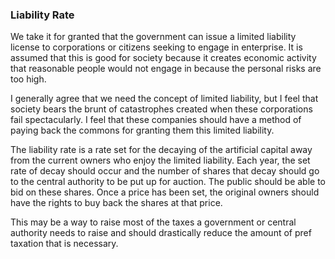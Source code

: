 
### Liability Rate

We take it for granted that the government can issue a limited liability license to corporations or citizens seeking to engage in enterprise. It is assumed that this is good for society because it creates economic activity that reasonable people would not engage in because the personal risks are too high.

I generally agree that we need the concept of limited liability, but I feel that society bears the brunt of catastrophes created when these corporations fail spectacularly. I feel that these companies should have a method of paying back the commons for granting them this limited liability.

The liability rate is a rate set for the decaying of the artificial capital away from the current owners who enjoy the limited liability. Each year, the set rate of decay should occur and the number of shares that decay should go to the central authority to be put up for auction. The public should be able to bid on these shares. Once a price has been set, the original owners should have the rights to buy back the shares at that price.

This may be a way to raise most of the taxes a government or central authority needs to raise and should drastically reduce the amount of pref taxation that is necessary.
